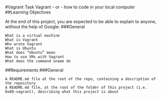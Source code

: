 #Vagrant Task
Vagrant - or - how to code in your local computer
##Learning Objectives

At the end of this project, you are expected to be able to explain to anyone, without the help of Google:
###General

    What is a virtual machine
    What is Vagrant
    Who wrote Vagrant
    What is Ubuntu
    What does “Ubuntu” mean
    How to use VMs with Vagrant
    What does the command uname do
##Requirements
###General

    A README.md file at the root of the repo, containing a description of the repository
    A README.md file, at the root of the folder of this project (i.e. 0x00-vagrant), describing what this project is about

